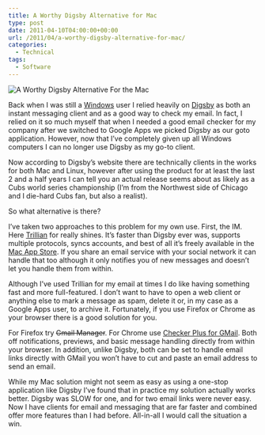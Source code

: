 ```yaml
---
title: A Worthy Digsby Alternative for Mac
type: post
date: 2011-04-10T04:00:00+00:00
url: /2011/04/a-worthy-digsby-alternative-for-mac/
categories:
  - Technical
tags:
  - Software
---
```


![A Worthy Digsby Alternative For the Mac](/images/2011/04/Digsby-logo.png)

Back when I was still a [Windows](http://www.windows.com) user I relied heavily on [Digsby](http://www.digsby.com/ "Digsby ") as both an instant messaging client and as a good way to check my email. In fact, I relied on it so much myself that when I needed a good email checker for my company after we switched to Google Apps we picked Digsby as our goto application. However, now that I’ve completely given up all Windows computers I can no longer use Digsby as my go-to client.

Now according to Digsby’s website there are technically clients in the works for both Mac and Linux, however after using the product for at least the last 2 and a half years I can tell you an actual release seems about as likely as a Cubs world series championship (I’m from the Northwest side of Chicago and I die-hard Cubs fan, but also a realist).

So what alternative is there?

I’ve taken two approaches to this problem for my own use. First, the IM. Here [Trillian](http://www.ceruleanstudios.com/ "Trillian") for really shines. It’s faster than Digsby ever was, supports multiple protocols, syncs accounts, and best of all it’s freely available in the [Mac App Store](http://www.apple.com/mac/app-store "Mac App Store"). If you share an email service with your social network it can handle that too although it only notifies you of new messages and doesn’t let you handle them from within.

Although I’ve used Trillian for my email at times I do like having something fast and more full-featured. I don’t want to have to open a web client or anything else to mark a message as spam, delete it or, in my case as a Google Apps user, to archive it. Fortunately, if you use Firefox or Chrome as your browser there is a good solution for you.

For Firefox try <s>Gmail Manager</s>. For Chrome use [Checker Plus for GMail][1]. Both off notifications, previews, and basic message handling directly from within your browser. In addition, unlike Digsby, both can be set to handle email links directly with GMail you won’t have to cut and paste an email address to send an email.

While my Mac solution might not seem as easy as using a one-stop application like Digsby I’ve found that in practice my solution actually works better. Digsby was SLOW for one, and for two email links were never easy. Now I have clients for email and messaging that are far faster and combined offer more features than I had before. All-in-all I would call the situation a win.

 [1]: https://chrome.google.com/webstore/detail/oeopbcgkkoapgobdbedcemjljbihmemj "Checker Plus for GMail"